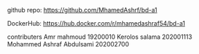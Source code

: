 github repo: https://github.com/MhamedAshrf/bd-a1

DockerHub: https://hub.docker.com/r/mhamedashraf54/bd-a1

contributers
Amr mahmoud                  19200010
Kerolos salama                 202001113
Mohammed Ashraf Abdulsami       202002700